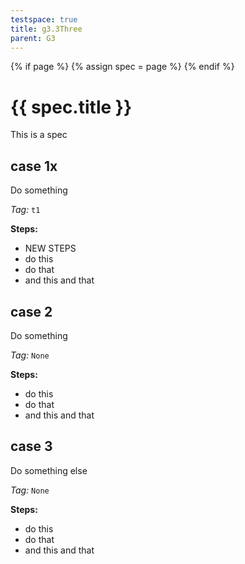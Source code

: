 ```yaml
---
testspace: true
title: g3.3Three
parent: G3
---
```


{% if page %} {% assign spec = page %} {% endif %} 

# {{ spec.title }} 

This is a spec
## case 1x
Do something

*Tag:* `t1`

**Steps:** 

* NEW STEPS
* do this
* do that
* and this and that

## case 2
Do something

*Tag:* `None`

**Steps:** 

* do this
* do that
* and this and that

## case 3
Do something else

*Tag:* `None`

**Steps:** 

* do this
* do that
* and this and that

 
